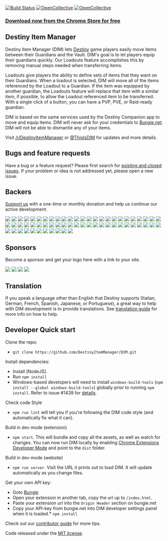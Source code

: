 [![Build Status](https://travis-ci.org/DestinyItemManager/DIM.svg?branch=master)](https://travis-ci.org/DestinyItemManager/DIM)
[![OpenCollective](https://opencollective.com/dim/backers/badge.svg)](#backers)
[![OpenCollective](https://opencollective.com/dim/sponsors/badge.svg)](#sponsors)

### [Download now from the Chrome Store for free](https://chrome.google.com/webstore/detail/destiny-item-manager/apghicjnekejhfancbkahkhdckhdagna)

## Destiny Item Manager
Destiny Item Manager (DIM) lets [Destiny](http://destinythegame.com/) game players easily move items between their Guardians and the Vault. DIM's goal is to let players equip their guardians quickly. Our Loadouts feature accomplishes this by removing manual steps needed when transferring items.

Loadouts give players the ability to define sets of items that they want on their Guardians. When a loadout is selected, DIM will move all of the items referenced by the Loadout to a Guardian. If the item was equipped by another guardian, the Loadouts feature will replace that item with a similar item, if possible, to allow the Loadout referenced item to be transferred. With a single click of a button, you can have a PVP, PVE, or Raid-ready guardian.

DIM is based on the same services used by the Destiny Companion app to move and equip items. DIM will never ask for your credentials to [Bungie.net](https://www.bungie.net). DIM will not be able to dismantle any of your items.

Visit [/r/DestinyItemManager](http://www.reddit.com/r/DestinyItemManager/) or [@ThisIsDIM](http://twitter.com/ThisIsDIM) for updates and more details.

## Bugs and feature requests
Have a bug or a feature request? Please first search for [existing and closed issues](https://github.com/DestinyItemManager/DIM/issues). If your problem or idea is not addressed yet, please open a new issue.

## Backers
[Support us](https://opencollective.com/dim#backer) with a one-time or monthly donation and help us continue our active development.

<a href="https://opencollective.com/dim/backer/0/website" target="_blank"><img src="https://opencollective.com/dim/backer/0/avatar.svg"></a>
<a href="https://opencollective.com/dim/backer/1/website" target="_blank"><img src="https://opencollective.com/dim/backer/1/avatar.svg"></a>
<a href="https://opencollective.com/dim/backer/2/website" target="_blank"><img src="https://opencollective.com/dim/backer/2/avatar.svg"></a>
<a href="https://opencollective.com/dim/backer/3/website" target="_blank"><img src="https://opencollective.com/dim/backer/3/avatar.svg"></a>
<a href="https://opencollective.com/dim/backer/4/website" target="_blank"><img src="https://opencollective.com/dim/backer/4/avatar.svg"></a>
<a href="https://opencollective.com/dim/backer/5/website" target="_blank"><img src="https://opencollective.com/dim/backer/5/avatar.svg"></a>
<a href="https://opencollective.com/dim/backer/6/website" target="_blank"><img src="https://opencollective.com/dim/backer/6/avatar.svg"></a>
<a href="https://opencollective.com/dim/backer/7/website" target="_blank"><img src="https://opencollective.com/dim/backer/7/avatar.svg"></a>
<a href="https://opencollective.com/dim/backer/8/website" target="_blank"><img src="https://opencollective.com/dim/backer/8/avatar.svg"></a>
<a href="https://opencollective.com/dim/backer/9/website" target="_blank"><img src="https://opencollective.com/dim/backer/9/avatar.svg"></a>
<a href="https://opencollective.com/dim/backer/10/website" target="_blank"><img src="https://opencollective.com/dim/backer/10/avatar.svg"></a>
<a href="https://opencollective.com/dim/backer/11/website" target="_blank"><img src="https://opencollective.com/dim/backer/11/avatar.svg"></a>
<a href="https://opencollective.com/dim/backer/12/website" target="_blank"><img src="https://opencollective.com/dim/backer/12/avatar.svg"></a>
<a href="https://opencollective.com/dim/backer/13/website" target="_blank"><img src="https://opencollective.com/dim/backer/13/avatar.svg"></a>
<a href="https://opencollective.com/dim/backer/14/website" target="_blank"><img src="https://opencollective.com/dim/backer/14/avatar.svg"></a>
<a href="https://opencollective.com/dim/backer/15/website" target="_blank"><img src="https://opencollective.com/dim/backer/15/avatar.svg"></a>
<a href="https://opencollective.com/dim/backer/16/website" target="_blank"><img src="https://opencollective.com/dim/backer/16/avatar.svg"></a>
<a href="https://opencollective.com/dim/backer/17/website" target="_blank"><img src="https://opencollective.com/dim/backer/17/avatar.svg"></a>
<a href="https://opencollective.com/dim/backer/18/website" target="_blank"><img src="https://opencollective.com/dim/backer/18/avatar.svg"></a>
<a href="https://opencollective.com/dim/backer/19/website" target="_blank"><img src="https://opencollective.com/dim/backer/19/avatar.svg"></a>
<a href="https://opencollective.com/dim/backer/20/website" target="_blank"><img src="https://opencollective.com/dim/backer/20/avatar.svg"></a>
<a href="https://opencollective.com/dim/backer/21/website" target="_blank"><img src="https://opencollective.com/dim/backer/21/avatar.svg"></a>
<a href="https://opencollective.com/dim/backer/22/website" target="_blank"><img src="https://opencollective.com/dim/backer/22/avatar.svg"></a>
<a href="https://opencollective.com/dim/backer/23/website" target="_blank"><img src="https://opencollective.com/dim/backer/23/avatar.svg"></a>
<a href="https://opencollective.com/dim/backer/24/website" target="_blank"><img src="https://opencollective.com/dim/backer/24/avatar.svg"></a>
<a href="https://opencollective.com/dim/backer/25/website" target="_blank"><img src="https://opencollective.com/dim/backer/25/avatar.svg"></a>
<a href="https://opencollective.com/dim/backer/26/website" target="_blank"><img src="https://opencollective.com/dim/backer/26/avatar.svg"></a>
<a href="https://opencollective.com/dim/backer/27/website" target="_blank"><img src="https://opencollective.com/dim/backer/27/avatar.svg"></a>
<a href="https://opencollective.com/dim/backer/28/website" target="_blank"><img src="https://opencollective.com/dim/backer/28/avatar.svg"></a>
<a href="https://opencollective.com/dim/backer/29/website" target="_blank"><img src="https://opencollective.com/dim/backer/29/avatar.svg"></a>
<a href="https://opencollective.com/dim/backer/30/website" target="_blank"><img src="https://opencollective.com/dim/backer/30/avatar.svg"></a>
<a href="https://opencollective.com/dim/backer/31/website" target="_blank"><img src="https://opencollective.com/dim/backer/31/avatar.svg"></a>
<a href="https://opencollective.com/dim/backer/32/website" target="_blank"><img src="https://opencollective.com/dim/backer/32/avatar.svg"></a>
<a href="https://opencollective.com/dim/backer/33/website" target="_blank"><img src="https://opencollective.com/dim/backer/33/avatar.svg"></a>
<a href="https://opencollective.com/dim/backer/34/website" target="_blank"><img src="https://opencollective.com/dim/backer/34/avatar.svg"></a>
<a href="https://opencollective.com/dim/backer/35/website" target="_blank"><img src="https://opencollective.com/dim/backer/35/avatar.svg"></a>
<a href="https://opencollective.com/dim/backer/36/website" target="_blank"><img src="https://opencollective.com/dim/backer/36/avatar.svg"></a>
<a href="https://opencollective.com/dim/backer/37/website" target="_blank"><img src="https://opencollective.com/dim/backer/37/avatar.svg"></a>
<a href="https://opencollective.com/dim/backer/38/website" target="_blank"><img src="https://opencollective.com/dim/backer/38/avatar.svg"></a>
<a href="https://opencollective.com/dim/backer/39/website" target="_blank"><img src="https://opencollective.com/dim/backer/39/avatar.svg"></a>
<a href="https://opencollective.com/dim/backer/40/website" target="_blank"><img src="https://opencollective.com/dim/backer/40/avatar.svg"></a>
<a href="https://opencollective.com/dim/backer/41/website" target="_blank"><img src="https://opencollective.com/dim/backer/41/avatar.svg"></a>
<a href="https://opencollective.com/dim/backer/42/website" target="_blank"><img src="https://opencollective.com/dim/backer/42/avatar.svg"></a>
<a href="https://opencollective.com/dim/backer/43/website" target="_blank"><img src="https://opencollective.com/dim/backer/43/avatar.svg"></a>
<a href="https://opencollective.com/dim/backer/44/website" target="_blank"><img src="https://opencollective.com/dim/backer/44/avatar.svg"></a>
<a href="https://opencollective.com/dim/backer/45/website" target="_blank"><img src="https://opencollective.com/dim/backer/45/avatar.svg"></a>
<a href="https://opencollective.com/dim/backer/46/website" target="_blank"><img src="https://opencollective.com/dim/backer/46/avatar.svg"></a>
<a href="https://opencollective.com/dim/backer/47/website" target="_blank"><img src="https://opencollective.com/dim/backer/47/avatar.svg"></a>
<a href="https://opencollective.com/dim/backer/48/website" target="_blank"><img src="https://opencollective.com/dim/backer/48/avatar.svg"></a>
<a href="https://opencollective.com/dim/backer/49/website" target="_blank"><img src="https://opencollective.com/dim/backer/49/avatar.svg"></a>
<a href="https://opencollective.com/dim/backer/50/website" target="_blank"><img src="https://opencollective.com/dim/backer/50/avatar.svg"></a>
<a href="https://opencollective.com/dim/backer/51/website" target="_blank"><img src="https://opencollective.com/dim/backer/51/avatar.svg"></a>
<a href="https://opencollective.com/dim/backer/52/website" target="_blank"><img src="https://opencollective.com/dim/backer/52/avatar.svg"></a>
<a href="https://opencollective.com/dim/backer/53/website" target="_blank"><img src="https://opencollective.com/dim/backer/53/avatar.svg"></a>
<a href="https://opencollective.com/dim/backer/54/website" target="_blank"><img src="https://opencollective.com/dim/backer/54/avatar.svg"></a>
<a href="https://opencollective.com/dim/backer/55/website" target="_blank"><img src="https://opencollective.com/dim/backer/55/avatar.svg"></a>
<a href="https://opencollective.com/dim/backer/56/website" target="_blank"><img src="https://opencollective.com/dim/backer/56/avatar.svg"></a>
<a href="https://opencollective.com/dim/backer/57/website" target="_blank"><img src="https://opencollective.com/dim/backer/57/avatar.svg"></a>
<a href="https://opencollective.com/dim/backer/58/website" target="_blank"><img src="https://opencollective.com/dim/backer/58/avatar.svg"></a>
<a href="https://opencollective.com/dim/backer/59/website" target="_blank"><img src="https://opencollective.com/dim/backer/59/avatar.svg"></a>
<a href="https://opencollective.com/dim/backer/60/website" target="_blank"><img src="https://opencollective.com/dim/backer/60/avatar.svg"></a>

## Sponsors
Become a sponsor and get your logo here with a link to your site.

<a href="https://opencollective.com/dim/sponsor/0/website" target="_blank"><img src="https://opencollective.com/dim/sponsor/0/avatar.svg"></a>
<a href="https://opencollective.com/dim/sponsor/1/website" target="_blank"><img src="https://opencollective.com/dim/sponsor/1/avatar.svg"></a>
<a href="https://opencollective.com/dim/sponsor/2/website" target="_blank"><img src="https://opencollective.com/dim/sponsor/2/avatar.svg"></a>
<a href="https://opencollective.com/dim/sponsor/3/website" target="_blank"><img src="https://opencollective.com/dim/sponsor/3/avatar.svg"></a>

## Translation
If you speak a language other than English that Destiny supports (Italian, German, French, Spanish, Japanese, or Portuguese), a great way to help with DIM development is to provide translations. See [translation guide](https://github.com/DestinyItemManager/DIM/blob/master/TRANSLATIONS.md) for more info on how to help.

## Developer Quick start
Clone the repo:

* `git clone https://github.com/DestinyItemManager/DIM.git`

Install dependencies:

* Install [NodeJS].
* Run `npm install`
* Windows-based developers will need to install `windows-build-tools` (`npm install --global windows-build-tools`) globally prior to running `npm install`. Refer to issue #1439 for [details](https://github.com/DestinyItemManager/DIM/issues/1439).

Check code Style
* `npm run lint` will tell you if you're following the DIM code style (and automatically fix what it can).

Build in dev mode (extension)
* `npm start`. This will bundle and copy all the assets, as well as watch for changes. You can now run DIM locally by enabling [Chrome Extensions Developer Mode](https://developer.chrome.com/extensions/faq#faq-dev-01) and point to the `dist` folder.

Build in dev mode (website)
* `npm run server`. Visit the URL it prints out to load DIM. It will update automatically as you change files.

Get your own API key:

* Goto [Bungie](https://www.bungie.net/en/Application)
* Open your extension in another tab, copy the url up to `/index.html`.
* Paste your extension url into the `Origin Header` section on bungie.net
* Copy your API-key from bungie.net into DIM developer settings panel when it is loaded.* `npm install`

Check out our [contributor guide](https://github.com/DestinyItemManager/DIM/blob/master/CONTRIBUTING.md) for more tips.

Code released under the [MIT license](http://choosealicense.com/licenses/mit/).
